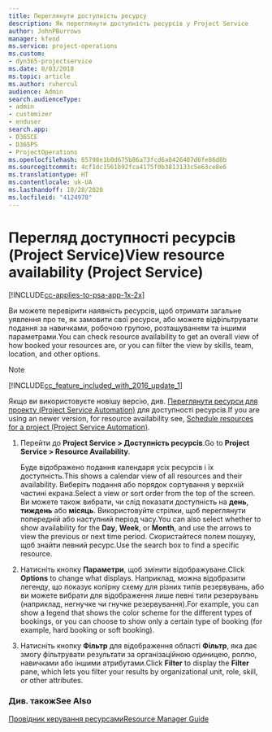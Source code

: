 ```yaml
---
title: Переглянути доступність ресурсу
description: Як переглянути доступність ресурсів у Project Service
author: JohnPBurrows
manager: kfend
ms.service: project-operations
ms.custom:
- dyn365-projectservice
ms.date: 8/03/2018
ms.topic: article
ms.author: ruhercul
audience: Admin
search.audienceType:
- admin
- customizer
- enduser
search.app:
- D365CE
- D365PS
- ProjectOperations
ms.openlocfilehash: 65798e1b0d675b86a73fcd6a0426407d6fe86d0b
ms.sourcegitcommit: 4cf1dc1561b92fca4175f0b3813133c5e63ce8e6
ms.translationtype: HT
ms.contentlocale: uk-UA
ms.lasthandoff: 10/28/2020
ms.locfileid: "4124978"
---
```

# <a name="view-resource-availability-project-service"></a><span data-ttu-id="345d1-103">Перегляд доступності ресурсів (Project Service)</span><span class="sxs-lookup"><span data-stu-id="345d1-103">View resource availability (Project Service)</span></span>

[!INCLUDE[cc-applies-to-psa-app-1x-2x](../includes/cc-applies-to-psa-app-1x-2x.md)]

<span data-ttu-id="345d1-104">Ви можете перевірити наявність ресурсів, щоб отримати загальне уявлення про те, як замовити свої ресурси, або можете відфільтрувати подання за навичками, робочою групою, розташуванням та іншими параметрами.</span><span class="sxs-lookup"><span data-stu-id="345d1-104">You can check resource availability to get an overall view of how booked your resources are, or you can filter the view by skills, team, location, and other options.</span></span>  
  
> [!NOTE]
> [!INCLUDE[cc_feature_included_with_2016_update_1](../includes/cc-feature-included-with-2016-update-1.md)]  
> 
>  <span data-ttu-id="345d1-105">Якщо ви використовуєте новішу версію, див. [Переглянути ресурси для проекту (Project Service Automation)](../psa/schedule-resources-project.md) для доступності ресурсів.</span><span class="sxs-lookup"><span data-stu-id="345d1-105">If you are using an newer version, for resource availability see, [Schedule resources for a project (Project Service Automation)](../psa/schedule-resources-project.md).</span></span>  

1. <span data-ttu-id="345d1-106">Перейти до **Project Service > Доступність ресурсів**.</span><span class="sxs-lookup"><span data-stu-id="345d1-106">Go to **Project Service > Resource Availability**.</span></span>  

    <span data-ttu-id="345d1-107">Буде відображено подання календаря усіх ресурсів і їх доступність.</span><span class="sxs-lookup"><span data-stu-id="345d1-107">This shows a calendar view of all resources and their availability.</span></span> <span data-ttu-id="345d1-108">Виберіть подання або порядок сортування у верхній частині екрана.</span><span class="sxs-lookup"><span data-stu-id="345d1-108">Select a view or sort order from the top of the screen.</span></span> <span data-ttu-id="345d1-109">Ви можете також вибрати, чи слід показати доступність на **день**, **тиждень** або **місяць**. Використовуйте стрілки, щоб переглянути попередній або наступний період часу.</span><span class="sxs-lookup"><span data-stu-id="345d1-109">You can also select whether to show availability for the **Day**, **Week**, or **Month**, and use the arrows to view the previous or next time period.</span></span> <span data-ttu-id="345d1-110">Скористайтеся полем пошуку, щоб знайти певний ресурс.</span><span class="sxs-lookup"><span data-stu-id="345d1-110">Use the search box to find a specific resource.</span></span>  

2. <span data-ttu-id="345d1-111">Натисніть кнопку **Параметри**, щоб змінити відображуване.</span><span class="sxs-lookup"><span data-stu-id="345d1-111">Click **Options** to change what displays.</span></span> <span data-ttu-id="345d1-112">Наприклад, можна відобразити легенду, що показує колірну схему для різних типів резервувань, або ви можете вибрати для відображення лише певні типи резервувань (наприклад, негнучке чи гнучке резервування).</span><span class="sxs-lookup"><span data-stu-id="345d1-112">For example, you can show a legend that shows the color scheme for the different types of bookings, or you can choose to show only a certain type of booking (for example, hard booking or soft booking).</span></span>  

3. <span data-ttu-id="345d1-113">Натисніть кнопку **Фільтр** для відображення області **Фільтр**, яка дає змогу фільтрувати результати за організаційною одиницею, роллю, навичками або іншими атрибутами.</span><span class="sxs-lookup"><span data-stu-id="345d1-113">Click **Filter** to display the **Filter** pane, which lets you filter your results by organizational unit, role, skill, or other attributes.</span></span>  

### <a name="see-also"></a><span data-ttu-id="345d1-114">Див. також</span><span class="sxs-lookup"><span data-stu-id="345d1-114">See Also</span></span>  
 [<span data-ttu-id="345d1-115">Провідник керування ресурсами</span><span class="sxs-lookup"><span data-stu-id="345d1-115">Resource Manager Guide</span></span>](../psa/resource-manager-guide.md)
